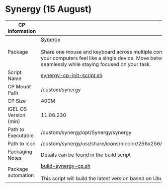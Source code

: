 # Synergy (15 August)

|  CP Information |            |
|-----------------|------------|
| Package | [Synergy](https://symless.com/synergy) <br /><br /> Share one mouse and keyboard across multiple computers. Make all your computers feel like a single device. Move between them seamlessly while staying focused on your task. |
| Script Name | [synergy-cp-init-script.sh](build/synergy-cp-init-script.sh) |
| CP Mount Path | /custom/synergy |
| CP Size | 400M |
| IGEL OS Version (min) | 11.08.230 |
| Path to Executable | /custom/synergy/opt/Synergy/synergy |
| Path to Icon | /custom/synergy/usr/share/icons/hicolor/256x256/apps/synergy.png |
| Packaging Notes | Details can be found in the build script |
| Package automation | [build-synergy-cp.sh](build/build-synergy-cp.sh) <br /><br /> This script will build the latest version based on Ubuntu 18.04 |
